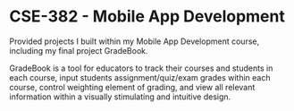 # CSE-382 - Mobile App Development

Provided projects I built within my Mobile App Development course, including my final project GradeBook. 

GradeBook is a tool for educators to track their courses and students in each course, input students assignment/quiz/exam grades within each course, control weighting element of grading, and view all relevant information within a visually stimulating and intuitive design.
